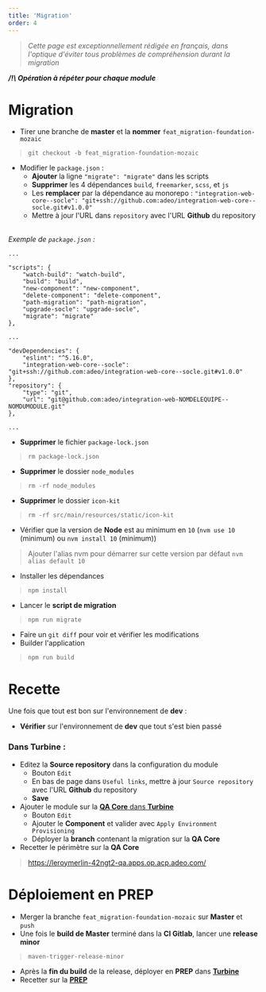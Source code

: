 ```yaml
---
title: 'Migration'
order: 4
---
```


> _Cette page est exceptionnellement rédigée en français, dans l'optique d'éviter tous problèmes de compréhension durant la migration_

_**/!\ Opération à répéter pour chaque module**_

# Migration
* Tirer une branche de **master** et la **nommer** `feat_migration-foundation-mozaic`
> `git checkout -b feat_migration-foundation-mozaic`
* Modifier le `package.json` :
    * **Ajouter** la ligne `"migrate": "migrate"` dans les scripts
    * **Supprimer** les 4 dépendances `build`, `freemarker`, `scss`, et `js`
    * Les **remplacer** par la dépendance au monorepo : `"integration-web-core--socle": "git+ssh://github.com:adeo/integration-web-core--socle.git#v1.0.0"`
    * Mettre à jour l'URL dans `repository` avec l'URL **Github** du repository

<br>_Exemple de `package.json` :_

```ftl
...

"scripts": {
    "watch-build": "watch-build",
    "build": "build",
    "new-component": "new-component",
    "delete-component": "delete-component",
    "path-migration": "path-migration",
    "upgrade-socle": "upgrade-socle",
    "migrate": "migrate"
},

...

"devDependencies": {
    "eslint": "^5.16.0",
    "integration-web-core--socle": "git+ssh://github.com:adeo/integration-web-core--socle.git#v1.0.0"
},
"repository": {
    "type": "git",
    "url": "git@github.com:adeo/integration-web-NOMDELEQUIPE--NOMDUMODULE.git"
},

...
```
* **Supprimer** le fichier `package-lock.json`
> `rm package-lock.json`
* **Supprimer** le dossier `node_modules`
> `rm -rf node_modules`
* **Supprimer** le dossier `icon-kit`
> `rm -rf src/main/resources/static/icon-kit`
* Vérifier que la version de **Node** est au minimum en `10` (`nvm use 10` (minimum) ou `nvm install 10` (minimum))
> Ajouter l'alias nvm pour démarrer sur cette version par défaut `nvm alias default 10` 
* Installer les dépendances
> `npm install`
* Lancer le **script de migration**
> `npm run migrate`
* Faire un `git diff` pour voir et vérifier les modifications
* Builder l'application
> `npm run build`

# Recette
Une fois que tout est bon sur l'environnement de **dev** :
* **Vérifier** sur l'environnement de **dev** que tout s'est bien passé

### Dans Turbine :
* Editez la **Source repository** dans la configuration du module
    * Bouton `Edit`
    * En bas de page dans `Useful links`, mettre à jour `Source repository` avec l'URL **Github** du repository
    * **Save**
* Ajouter le module sur la [**QA Core** dans **Turbine**](https://turbine.prod.leroymerlin.fr/environments/frlm-team-inte-core-qa/view/DEPLOYMENTS)
    * Bouton `Edit`
    * Ajouter le **Component** et valider avec `Apply Environment Provisioning`
    * Déployer la **branch** contenant la migration sur la **QA Core**
* Recetter le périmètre sur la **QA Core**
> https://leroymerlin-42ngt2-qa.apps.op.acp.adeo.com/

# Déploiement en PREP

* Merger la branche `feat_migration-foundation-mozaic` sur **Master** et `push`
* Une fois le **build de Master** terminé dans la **CI Gitlab**, lancer une **release minor**
> `maven-trigger-release-minor`
* Après la **fin du build** de la release, déployer en **PREP** dans [**Turbine**](https://turbine.prod.leroymerlin.fr/environments/frlm-web-website-prep/view/DEPLOYMENTS)
* Recetter sur la [**PREP**](https://prep-www.corp.leroymerlin.fr/)
